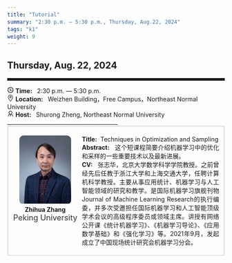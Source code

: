```yaml
---
title: "Tutorial"
summary: "2:30 p.m. — 5:30 p.m., Thursday, Aug.22, 2024"
tags: "k1"
weight: 9
---
```


Thursday, Aug. 22, 2024
------


<hr style="border: 0; border-top: 5px solid;">

<!-- <div class="tip">
    <img class="icon" src="/static/images/mdy.jpg" />
    SessionKenote Speech: <span class="font-bold" style="font-size:120%">Optimal Transport in Machine Learning</span>
</div> -->

<div class="tip">
    <img class="icon" src="/icon/shizhong.png" />
    <b>Time: </b>&nbsp;
    2:30 p.m. — 5:30 p.m.
</div>

<div class="tip">
    <img class="icon" src="/icon/didian.png" />
    <b>Location: </b>&nbsp;
    Weizhen Building，Free Campus，Northeast Normal University
</div>

<div class="tip">
    <img class="icon" src="/icon/lingdao.png" />
    <b>Host: </b>&nbsp;
    Shurong Zheng, Northeast Normal University
</div>
________________________________________

<div class="row">
    <div class="left">
        <img src="/images/zhihua.png" class="avatar" />
        <div class="font-small font-bold">
            Zhihua Zhang
        </div>
        <div class="institute">
            Peking University
        </div>
    </div>
    <div class="right">
        <div class="font-small">
            <b>Title:</b>&nbsp;
            Techniques in Optimization and Sampling
        </div>
        <div class="content font-small">
            <b>Abstract:</b> &nbsp;
            这个短课程简要介绍机器学习中的优化和采样的一些重要技术以及最新进展。
        </div>
        <div class="content font-small">
            <b>CV:</b> &nbsp;
            张志华，北京大学数学科学学院教授。之前曾经先后任教于浙江大学和上海交通大学，任聘计算机科学教授。主要从事应用统计、机器学习与人工智能领域的研究和教学。是国际机器学习旗舰刊物Journal of Machine Learning Research的执行编委，并多次受邀担任国际机器学习和人工智能顶级学术会议的高级程序委员或领域主席。讲授有网络公开课《统计机器学习》、《机器学习导论》、《应用数学基础》和《强化学习》等。2021年9月，发起成立了中国现场统计研究会机器学习分会。
        </div>  
    </div>
</div>

<style>

.tip{}

.icon {
    width: 15px;
}

.row {
    padding: 10px; 
    height: auto; 
    border-bottom-width: 2px; 
    border-style: solid; 
    border-color: #E4E7ED; 
    padding-bottom: 20px; 
    padding-top: 20px;
    display: flex; 
    text-align: justify;
}

.left {
    min-width: 150px !important;
    text-align: center;
}

.avatar {
    width: 120px;
    height: 160px;
    max-width: 100%;
    border-radius: 10px;
}

.right {
    margin-left: 10px; 
    max-width: 80%;
}


.font-small {
    /* font-size: 16px; */
}

.font-bold {
    font-weight: bold;
}

.institute {
    font-size: 18px;
    color: #333;
    margin-bottom: 10px;
}
</style>